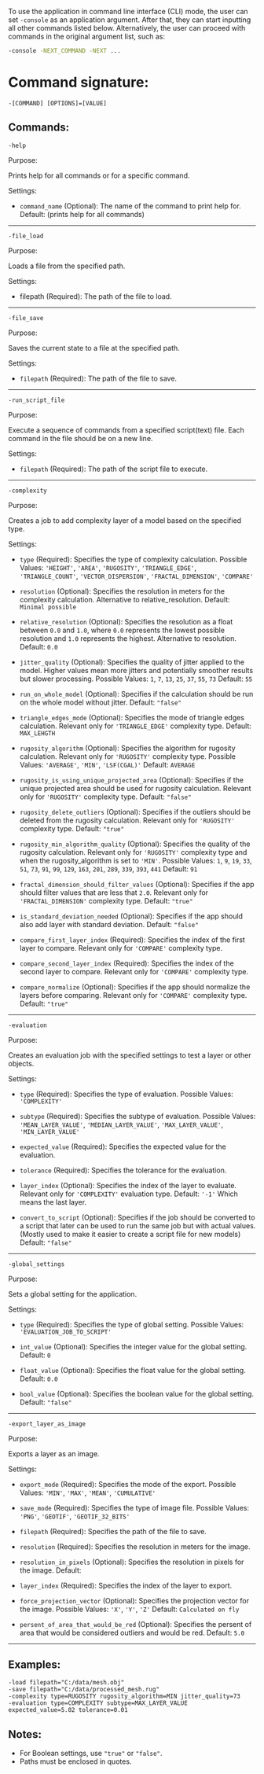 To use the application in command line interface (CLI) mode, the user can set `-console` as an application argument. After that, they can start inputting all other commands listed below. Alternatively, the user can proceed with commands in the original argument list, such as:

```bash
-console -NEXT_COMMAND -NEXT ...
```

# Command signature:
  `-[COMMAND] [OPTIONS]=[VALUE]`

## Commands:

`-help`

Purpose:

Prints help for all commands or for a specific command.

Settings:
  - `command_name` (Optional): The name of the command to print help for.
      Default: (prints help for all commands)  
---
`-file_load`

Purpose:

Loads a file from the specified path.

Settings:
  - filepath (Required): The path of the file to load.
---
`-file_save`

Purpose:

Saves the current state to a file at the specified path.

Settings:
  - `filepath` (Required): The path of the file to save.
    
---
`-run_script_file`                

Purpose:

Execute a sequence of commands from a specified script(text) file. Each command in the file should be on a new line.

Settings:
  - `filepath` (Required): The path of the script file to execute.
---
`-complexity`                   

Purpose:

Creates a job to add complexity layer of a model based on the specified type.

Settings:
  - `type` (Required): Specifies the type of complexity calculation.
    Possible Values: `'HEIGHT'`, `'AREA'`, `'RUGOSITY'`, `'TRIANGLE_EDGE'`, `'TRIANGLE_COUNT'`, `'VECTOR_DISPERSION'`, `'FRACTAL_DIMENSION'`, `'COMPARE'`

  - `resolution` (Optional): Specifies the resolution in meters for the complexity calculation. Alternative to relative_resolution.
    Default: `Minimal possible`

  - `relative_resolution` (Optional): Specifies the resolution as a float between `0.0` and `1.0`, where `0.0` represents the lowest possible resolution and `1.0` represents the highest. Alternative to resolution.
    Default: `0.0`

  - `jitter_quality` (Optional): Specifies the quality of jitter applied to the model. Higher values mean more jitters and potentially smoother results but slower processing.
    Possible Values: `1`, `7`, `13`, `25`, `37`, `55`, `73`
    Default: `55`

  - `run_on_whole_model` (Optional): Specifies if the calculation should be run on the whole model without jitter.
    Default: `"false"`

  - `triangle_edges_mode` (Optional): Specifies the mode of triangle edges calculation. Relevant only for `'TRIANGLE_EDGE'` complexity type.
    Default: `MAX_LEHGTH`

  - `rugosity_algorithm` (Optional): Specifies the algorithm for rugosity calculation. Relevant only for `'RUGOSITY'` complexity type.
    Possible Values: `'AVERAGE'`, `'MIN'`, `'LSF(CGAL)'`
    Default: `AVERAGE`

  - `rugosity_is_using_unique_projected_area` (Optional): Specifies if the unique projected area should be used for rugosity calculation. Relevant only for `'RUGOSITY'` complexity type.
    Default: `"false"`

  - `rugosity_delete_outliers` (Optional): Specifies if the outliers should be deleted from the rugosity calculation. Relevant only for `'RUGOSITY'` complexity type.
    Default: `"true"`

  - `rugosity_min_algorithm_quality` (Optional): Specifies the quality of the rugosity calculation.
    Relevant only for `'RUGOSITY'` complexity type and when the rugosity_algorithm is set to `'MIN'`.
    Possible Values: `1`, `9`, `19`, `33`, `51`, `73`, `91`, `99`, `129`, `163`, `201`, `289`, `339`, `393`, `441`
    Default: `91`

  - `fractal_dimension_should_filter_values` (Optional): Specifies if the app should filter values that are less that `2.0`. Relevant only for `'FRACTAL_DIMENSION'` complexity type.
    Default: `"true"`

  - `is_standard_deviation_needed` (Optional): Specifies if the app should also add layer with standard deviation.
    Default: `"false"`

  - `compare_first_layer_index` (Required): Specifies the index of the first layer to compare. Relevant only for `'COMPARE'` complexity type.

  - `compare_second_layer_index` (Required): Specifies the index of the second layer to compare. Relevant only for `'COMPARE'` complexity type.

  - `compare_normalize` (Optional): Specifies if the app should normalize the layers before comparing. Relevant only for `'COMPARE'` complexity type.
    Default: `"true"`
---
`-evaluation`

Purpose:

Creates an evaluation job with the specified settings to test a layer or other objects.

Settings:
  - `type` (Required): Specifies the type of evaluation.
    Possible Values: `'COMPLEXITY'`

  - `subtype` (Required): Specifies the subtype of evaluation.
    Possible Values: `'MEAN_LAYER_VALUE'`, `'MEDIAN_LAYER_VALUE'`, `'MAX_LAYER_VALUE'`, `'MIN_LAYER_VALUE'`

  - `expected_value` (Required): Specifies the expected value for the evaluation.

  - `tolerance` (Required): Specifies the tolerance for the evaluation.

  - `layer_index` (Optional): Specifies the index of the layer to evaluate. Relevant only for `'COMPLEXITY'` evaluation type.
    Default: `'-1'` Which means the last layer.

  - `convert_to_script` (Optional): Specifies if the job should be converted to a script that later can be used to run the same job but with actual values.(Mostly used to make it easier to create a script file for new models)
    Default: `"false"`
---
`-global_settings`

Purpose:

Sets a global setting for the application.

Settings:
  - `type` (Required): Specifies the type of global setting.
    Possible Values: `'EVALUATION_JOB_TO_SCRIPT'`

  - `int_value` (Optional): Specifies the integer value for the global setting.
    Default: `0`

  - `float_value` (Optional): Specifies the float value for the global setting.
    Default: `0.0`

  - `bool_value` (Optional): Specifies the boolean value for the global setting.
    Default: `"false"`
---
`-export_layer_as_image`

Purpose:

Exports a layer as an image.

Settings:
  - `export_mode` (Required): Specifies the mode of the export.
    Possible Values: `'MIN'`, `'MAX'`, `'MEAN'`, `'CUMULATIVE'`

  - `save_mode` (Required): Specifies the type of image file.
    Possible Values: `'PNG'`, `'GEOTIF'`, `'GEOTIF_32_BITS'`

  - `filepath` (Required): Specifies the path of the file to save.

  - `resolution` (Required): Specifies the resolution in meters for the image.

  - `resolution_in_pixels` (Optional): Specifies the resolution in pixels for the image.
    Default:

  - `layer_index` (Required): Specifies the index of the layer to export.

  - `force_projection_vector` (Optional): Specifies the projection vector for the image.
    Possible Values: `'X'`, `'Y'`, `'Z'`
    Default: `Calculated on fly`

  - `persent_of_area_that_would_be_red` (Optional): Specifies the persent of area that would be considered outliers and would be red.
    Default: `5.0`
---

## Examples:
```
-load filepath="C:/data/mesh.obj"
-save filepath="C:/data/processed_mesh.rug"
-complexity type=RUGOSITY rugosity_algorithm=MIN jitter_quality=73
-evaluation type=COMPLEXITY subtype=MAX_LAYER_VALUE expected_value=5.02 tolerance=0.01
```

## Notes:
- For Boolean settings, use `"true"` or `"false"`.
- Paths must be enclosed in quotes.